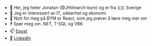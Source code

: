 - 👋 Hei, jeg heter Jonatan (@JHilmarch-bym) og er fra 🇸🇪 Sverige
- 👀 Jeg er interessert av IT, sikkerhet og ekonomi
- 🌱 Nytt for meg på BYM er React, som jeg prøver å lære meg mer om
- ❓ Spør meg om .NET, T-SQL og VB6
- 📫 [Epost][kontakt-mailto]
- 🤝 [LinkedIn][kontakt-linkedin]

<!---
JHilmarch-bym/JHilmarch-bym is a ✨ special ✨ repository because its `README.md` (this file) appears on your GitHub profile.
You can click the Preview link to take a look at your changes.
--->

<!-- MARKDOWN LINKS -->
[kontakt-mailto]: mailto:jonatan.hilmarch@bym.oslo.kommune.no "Send e-post til Jonatan"
[kontakt-linkedin]: https://www.linkedin.com/in/%E2%98%9D-jonatan-hilmarch-30709521/ "Gå til Jonatan's LinkedIn"
